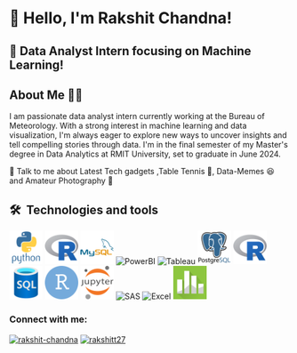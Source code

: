 # 👋 Hello, I'm Rakshit Chandna!

## 🚀 Data Analyst Intern focusing on Machine Learning!



## About Me 👨‍💻
I am passionate data analyst intern currently working at the Bureau of Meteorology. With a strong interest in machine learning and data visualization, I'm always eager to explore new ways to uncover insights and tell compelling stories through data. I'm in the final semester of my Master's degree in Data Analytics at RMIT University, set to graduate in June 2024.

💬 Talk to me about Latest Tech gadgets ,Table Tennis 🏓, Data-Memes 😆 and Amateur Photography 📸

## 🛠  Technologies and tools

<p align="left">
	<img src="https://github.com/devicons/devicon/blob/master/icons/python/python-original-wordmark.svg" alt="Python" width="60" height="60" />
  <img src="https://github.com/devicons/devicon/blob/master/icons/r/r-original.svg" alt="R" width="60" height="60" />
  <img src="https://github.com/devicons/devicon/blob/master/icons/mysql/mysql-original-wordmark.svg" alt="Mysql" width="60" height="60" />
  <img src="https://raw.githubusercontent.com/marclelijveld/Power-BI-Icons/81b1ea16f4f9b24ee552ff3d2d54f0ed7745e20a/SVG/Power-BI.svg" alt="PowerBI" width="60" height="60" />
  <img src="https://cdn.worldvectorlogo.com/logos/tableau-logo-1.svg" alt="Tableau" width="90" height="70" />
  <img src="https://github.com/devicons/devicon/blob/master/icons/postgresql/postgresql-original-wordmark.svg" alt="Postgres" width="60" height="60" />
  <img src="https://github.com/devicons/devicon/blob/master/icons/r/r-original.svg" alt="R" width="60" height="60" />
  <img src="https://github.com/devicons/devicon/blob/master/icons/azuresqldatabase/azuresqldatabase-original.svg" alt="Sqlite" width="60" height="60" />
  <img src="https://github.com/devicons/devicon/blob/master/icons/rstudio/rstudio-original.svg" alt="Rstudio" width="60" height="60" />
  <img src="https://github.com/devicons/devicon/blob/master/icons/jupyter/jupyter-original-wordmark.svg" alt="Jupyter" width="60" height="60" />
  <img src="https://avatars.githubusercontent.com/u/5289877?s=280&v=4" alt="SAS" width="60" height="60" />
  <img src="https://cdn.worldvectorlogo.com/logos/excel-4.svg" alt="Excel" width="60" height="60" />
  <img src="https://github.com/devicons/devicon/blob/master/icons/minitab/minitab-original.svg" alt="Minitab" width="60" height="60" />	
</p>


<h3 align="left">Connect with me:</h3>
<p align="left">
<a href="https://linkedin.com/in/rakshit-chandna" target="blank"><img align="center" src="https://raw.githubusercontent.com/rahuldkjain/github-profile-readme-generator/master/src/images/icons/Social/linked-in-alt.svg" alt="rakshit-chandna" height="30" width="40" /></a>
<a href="https://instagram.com/rakshitt27" target="blank"><img align="center" src="https://raw.githubusercontent.com/rahuldkjain/github-profile-readme-generator/master/src/images/icons/Social/instagram.svg" alt="rakshitt27" height="30" width="40" /></a>
</p>








